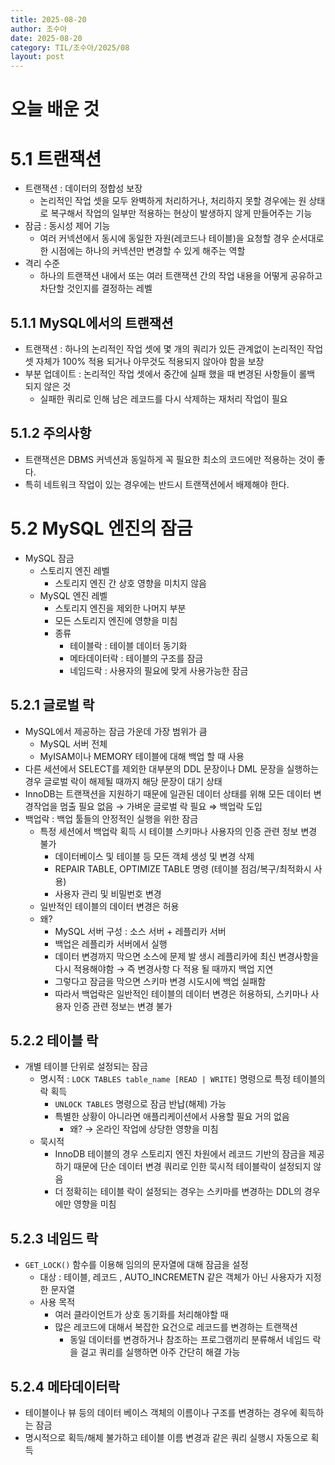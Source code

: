 ```yaml
---
title: 2025-08-20
author: 조수아
date: 2025-08-20
category: TIL/조수아/2025/08
layout: post
---
```


# 오늘 배운 것

# 5.1 트랜잭션

- 트랜잭션 : 데이터의 정합성 보장
    - 논리적인 작업 셋을 모두 완벽하게 처리하거나, 처리하지 못할 경우에는 원 상태로 복구해서 작업의 일부만 적용하는 현상이 발생하지 않게 만들어주는 기능
- 잠금 : 동시성 제어 기능
    - 여러 커넥션에서 동시에 동일한 자원(레코드나 테이블)을 요청할 경우 순서대로 한 시점에는 하나의 커넥션만 변경할 수 있게 해주는 역할
- 격리 수준
    - 하나의 트랜잭션 내에서 또는 여러 트랜잭션 간의 작업 내용을 어떻게 공유하고 차단할 것인지를 결정하는 레벨

## 5.1.1 MySQL에서의 트랜잭션

- 트랜잭션 : 하나의 논리적인 작업 셋에 몇 개의 쿼리가 있든 관계없이 논리적인 작업 셋 자체가 100% 적용 되거나 아무것도 적용되지 않아야 함을 보장
- 부분 업데이트 : 논리적인 작업 셋에서 중간에 실패 했을 때 변경된 사항들이 롤백 되지 않은 것
    - 실패한 쿼리로 인해 남은 레코드를 다시 삭제하는 재처리 작업이 필요

## 5.1.2 주의사항

- 트랜잭션은 DBMS 커넥션과 동일하게 꼭 필요한 최소의 코드에만 적용하는 것이 좋다.
- 특히 네트워크 작업이 있는 경우에는 반드시 트랜잭션에서 배제해야 한다.

# 5.2 MySQL 엔진의 잠금

- MySQL 잠금
    - 스토리지 엔진 레벨
        - 스토리지 엔진 간 상호 영향을 미치지 않음
    - MySQL 엔진 레벨
        - 스토리지 엔진을 제외한 나머지 부분
        - 모든 스토리지 엔진에 영향을 미침
        - 종류
            - 테이블락 : 테이블 데이터 동기화
            - 메타데이터락 : 테이블의 구조를 잠금
            - 네임드락 : 사용자의 필요에 맞게 사용가능한 잠금

## 5.2.1 글로벌 락

- MySQL에서 제공하는 잠금 가운데 가장 범위가 큼
    - MySQL 서버 전체
    - MyISAM이나 MEMORY 테이블에 대해 백업 할 때 사용
- 다른 세션에서 SELECT를 제외한 대부분의 DDL 문장이나 DML 문장을 실행하는 경우 글로벌 락이 해제될 때까지 해당 문장이 대기 상태
- InnoDB는 트랜잭션을 지원하기 때문에 일관된 데이터 상태를 위해 모든 데이터 변경작업을 멈출 필요 없음 → 가벼운 글로벌 락 필요 ⇒ 백업락 도입
- 백업락 : 백업 툴들의 안정적인 실행을 위한 잠금
    - 특정 세션에서 백업락 획득 시 테이블 스키마나 사용자의 인증 관련 정보 변경 불가
        - 데이터베이스 및 테이블 등 모든 객체 생성 및 변경 삭제
        - REPAIR TABLE, OPTIMIZE TABLE 명령 (테이블 점검/복구/최적화시 사용)
        - 사용자 관리 및 비밀번호 변경
    - 일반적인 테이블의 데이터 변경은 허용
    - 왜?
        - MySQL 서버 구성 : 소스 서버 + 레플리카 서버
        - 백업은 레플리카 서버에서 실행
        - 데이터 변경까지 막으면 소스에 문제 발 생시 레플리카에 최신 변경사항을 다시 적용해야함 → 즉 변경사항 다 적용 될 때까지 백업 지연
        - 그렇다고 잠금을 막으면 스키마 변경 시도시에 백업 실패함
        - 따라서 백업락은 일반적인 테이블의 데이터 변경은 허용하되, 스키마나 사용자 인증 관련 정보는 변경 불가

## 5.2.2 테이블 락

- 개별 테이블 단위로 설정되는 잠금
    - 명시적 : `LOCK TABLES table_name [READ | WRITE]` 명령으로 특정 테이블의 락 획득
        - `UNLOCK TABLES`  명령으로 잠금 반납(해제) 가능
        - 특별한 상황이 아니라면 애플리케이션에서 사용할 필요 거의 없음
            - 왜? → 온라인 작업에 상당한 영향을 미침
    - 묵시적
        - InnoDB 테이블의 경우 스토리지 엔진 차원에서 레코드 기반의 잠금을 제공하기 때문에 단순 데이터 변경 쿼리로 인한 묵시적 테이블락이 설정되지 않음
        - 더 정확히는 테이블 락이 설정되는 경우는 스키마를 변경하는 DDL의 경우에만 영향을 미침

## 5.2.3 네임드 락

- `GET_LOCK()`  함수를 이용해 임의의 문자열에 대해 잠금을 설정
    - 대상 : 테이블, 레코드 , AUTO_INCREMETN 같은 객체가 아닌 사용자가 지정한 문자열
    - 사용 목적
        - 여러 클라이언트가 상호 동기화를 처리해야할 때
        - 많은 레코드에 대해서 복잡한 요건으로 레코드를 변경하는 트랜잭션
            - 동일 데이터를 변경하거나 참조하는 프로그램끼리 분류해서 네임드 락을 걸고 쿼리를 실행하면 아주 간단히 해결 가능

## 5.2.4 메타데이터락

- 테이블이나 뷰 등의 데이터 베이스 객체의 이름이나 구조를 변경하는 경우에 획득하는 잠금
- 명시적으로 획득/해제 불가하고 테이블 이름 변경과 같은 쿼리 실행시 자동으로 획득